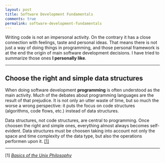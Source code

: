 ```yaml
---
layout: post
title: Software Development Fundamentals
comments: true
permalink: software-development-fundamentals
---
```


Writing code is not an impersonal activity. On the contrary it has a close
connection with feelings, taste and personal ideas. That means there is not just
a way of doing things in programming, and those personal framework is at the end
the origin of main software development decisions. I have tried to summarize
those ones **I personally like**.

---

Choose the right and simple data structures
-------------------------------------------
When doing software development **programming** is often understood as the main
activity. Much of the debates about programming languages are the result of that
prejudice. It is not only an utter waste of time, but so much the worse a wrong
perspective: it puts the focus on code structures (algorithms, code flows, etc.)
instead of data structures.

Data structures, not code structures, are central to programming. Once choosen
the right and simple ones, everything almost always becomes self-evident. Data
structures must be choosen taking into account not only the space and time
complexity of the data type, but also the operations performen upon it.
[[1]](#1)


---
<a name="1"></a>[1] [_Basics of the Unix
Philosophy_](http://homepage.cs.uri.edu/~thenry/resources/unix_art/ch01s06.html)

